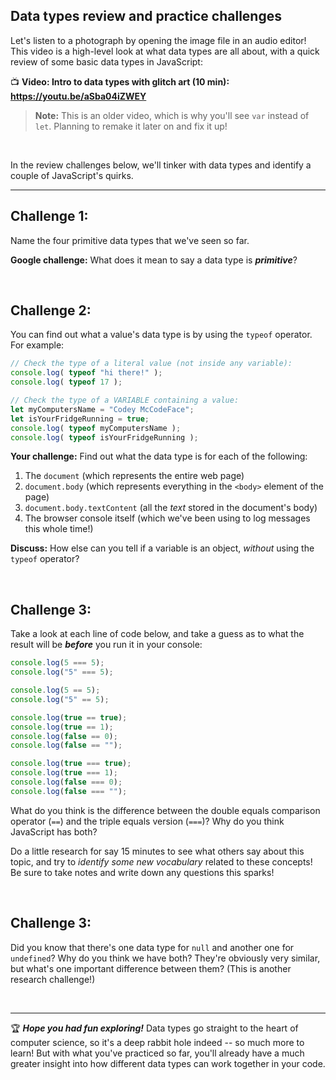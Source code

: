 ## Data types review and practice challenges

Let's listen to a photograph by opening the image file in an audio editor! This video is a high-level look at what data types are all about, with a quick review of some basic data types in JavaScript:

:tv: **Video: Intro to data types with glitch art (10 min): https://youtu.be/aSba04iZWEY**

  > **Note:** This is an older video, which is why you'll see `var` instead of `let`. Planning to remake it later on and fix it up!

<br/>

In the review challenges below, we'll tinker with data types and identify a couple of JavaScript's quirks.

<hr/>


## Challenge 1: 

Name the four primitive data types that we've seen so far.

**Google challenge:** What does it mean to say a data type is ***primitive***?

<br/>


## Challenge 2:

You can find out what a value's data type is by using the `typeof` operator. For example:

```javascript
// Check the type of a literal value (not inside any variable):
console.log( typeof "hi there!" );
console.log( typeof 17 );

// Check the type of a VARIABLE containing a value:
let myComputersName = "Codey McCodeFace";
let isYourFridgeRunning = true;
console.log( typeof myComputersName );
console.log( typeof isYourFridgeRunning );
```

**Your challenge:** Find out what the data type is for each of the following:

  1. The `document` (which represents the entire web page)
  2. `document.body` (which represents everything in the `<body>` element of the page)
  3. `document.body.textContent` (all the *text* stored in the document's body)
  4. The browser console itself (which we've been using to log messages this whole time!)
  
**Discuss:** How else can you tell if a variable is an object, *without* using the `typeof` operator?

<br/>


## Challenge 3:

Take a look at each line of code below, and take a guess as to what the result will be ***before*** you run it in your console:

```javascript
console.log(5 === 5);
console.log("5" === 5);

console.log(5 == 5);
console.log("5" == 5);

console.log(true == true);
console.log(true == 1);
console.log(false == 0);
console.log(false == "");

console.log(true === true);
console.log(true === 1);
console.log(false === 0);
console.log(false === "");
```
 
What do you think is the difference between the double equals comparison operator (`==`) and the triple equals version (`===`)? Why do you think JavaScript has both?

Do a little research for say 15 minutes to see what others say about this topic, and try to *identify some new vocabulary* related to these concepts! Be sure to take notes and write down any questions this sparks!

<br/>

## Challenge 3:

Did you know that there's one data type for `null` and another one for `undefined`? Why do you think we have both? They're obviously very similar, but what's one important difference between them? (This is another research challenge!)

<br/>

<hr/>

🏆 ***Hope you had fun exploring!*** Data types go straight to the heart of computer science, so it's a deep rabbit hole indeed -- so much more to learn! But with what you've practiced so far, you'll already have a much greater insight into how different data types can work together in your code.
